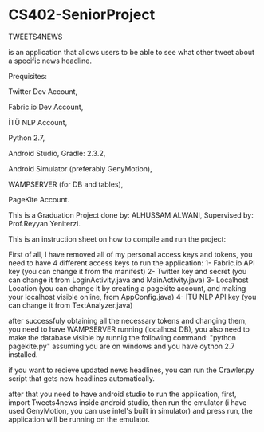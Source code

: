 # CS402-SeniorProject

TWEETS4NEWS

is an application that allows users to be able to see what other tweet about a specific news headline.

Prequisites:

Twitter Dev Account,

Fabric.io Dev Account,

İTÜ NLP Account,

Python 2.7,

Android Studio, Gradle: 2.3.2,

Android Simulator (preferably GenyMotion),

WAMPSERVER (for DB and tables),

PageKite Account.

This is a Graduation Project done by: ALHUSSAM ALWANI, Supervised by: Prof.Reyyan Yeniterzi.

This is an instruction sheet on how to compile and run the project:

First of all, I have removed all of my personal access keys and tokens, you need to have 4 different access keys to run the application:
1- Fabric.io API key (you can change it from the manifest)
2- Twitter key and secret (you can change it from LoginActivity.java and MainActivity.java)
3- Localhost Location (you can change it by creating a pagekite account, and making your localhost visible online, from AppConfig.java)
4- İTÜ NLP API key (you can change it from TextAnalyzer.java)


after successfuly obtaining all the necessary tokens and changing them, you need to have WAMPSERVER running (localhost DB), you also need to make the database visible by runnig the following command: "python pagekite.py" assuming you are on windows and you have oython 2.7 installed.

if you want to recieve updated news headlines, you can run the Crawler.py script that gets new headlines automatically.

after that you need to have android studio to run the application, first, import Tweets4news inside android studio, then run the emulator (i have used GenyMotion, you can use intel's built in simulator) and press run, the application will be running on the emulator.
